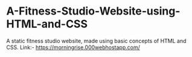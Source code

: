 # A-Fitness-Studio-Website-using-HTML-and-CSS
A static fitness studio website, made using basic concepts of HTML and CSS.
Link:- https://morningrise.000webhostapp.com/
